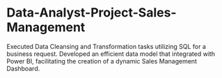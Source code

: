 # Data-Analyst-Project-Sales-Management
Executed Data Cleansing and Transformation tasks utilizing SQL for a business request. Developed an efficient data model that integrated
with Power BI, facilitating the creation of a dynamic Sales Management Dashboard.
